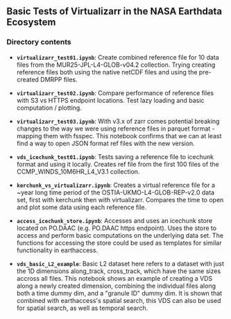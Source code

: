 ## Basic Tests of Virtualizarr in the NASA Earthdata Ecosystem

### Directory contents

* **`virtualizarr_test01.ipynb`**: Create combined reference file for 10 data files from the MUR25-JPL-L4-GLOB-v04.2 collection. Trying creating reference files both using the native netCDF files and using the pre-created DMRPP files.

* **`virtualizarr_test02.ipynb`**: Compare performance of reference files with S3 vs HTTPS endpoint locations. Test lazy loading and basic computation / plotting.

* **`virtualizarr_test03.ipynb`**: With v3.x of zarr comes potential breaking changes to the way we were using reference files in parquet format - mapping them with fsspec. This notebook confirms that we can at least find a way to open JSON format ref files with the new version.

* **`vds_icechunk_test01.ipynb`**: Tests saving a reference file to icechunk format and using it locally. Creates ref file from the first 100 files of the CCMP_WINDS_10M6HR_L4_V3.1 collection.

* **`kerchunk_vs_virtualizarr.ipynb`**: Creates a virtual reference file for a ~year long time period of the OSTIA-UKMO-L4-GLOB-REP-v2.0 data set, first with kerchunk then with virtualizarr. Compares the time to open and plot some data using each reference file.

* **`access_icechunk_store.ipynb`**: Accesses and uses an icechunk store located on PO.DAAC (e.g. PO.DAAC https endpoint). Uses the store to access and perform basic computations on the underlying data set. The functions for accessing the store could be used as templates for similar functionality in earthaccess.

* **`vds_basic_L2_example`**: Basic L2 dataset here refers to a dataset with just the 1D dimensions along_track, cross_track, which have the same sizes accross all files. This notebook shows an example of creating a VDS along a newly created dimension, combining the individual files along both a time dummy dim, and a "granule ID" dummy dim. It is shown that combined with earthaccess's spatial search, this VDS can also be used for spatial search, as well as temporal search.
